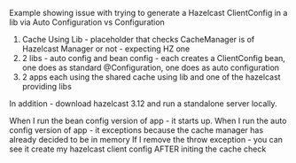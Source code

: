 Example showing issue with trying to generate a Hazelcast ClientConfig in a lib via Auto Configuration vs Configuration

1) Cache Using Lib - placeholder that checks CacheManager is of Hazelcast Manager or not - expecting HZ one
2) 2 libs - auto config and bean config - each creates a ClientConfig bean, one does as standard @Configuration, one does as auto configuration
3) 2 apps each using the shared cache using lib and one of the hazelcast providing libs

In addition - download hazelcast 3.12 and run a standalone server locally.

When I run the bean config version of app - it starts up.
When I run the auto config version of app - it exceptions because the cache manager has already decided to be in memory
If I remove the throw exception - you can see it create my hazelcast client config AFTER initing the cache check 
